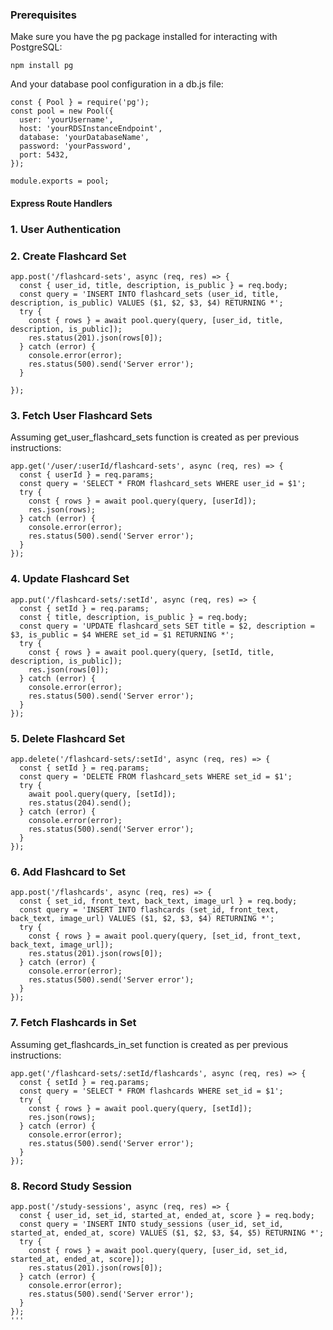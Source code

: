 ### Prerequisites
Make sure you have the pg package installed for interacting with PostgreSQL:

```
npm install pg
```

And your database pool configuration in a db.js file:

```
const { Pool } = require('pg');
const pool = new Pool({
  user: 'yourUsername',
  host: 'yourRDSInstanceEndpoint',
  database: 'yourDatabaseName',
  password: 'yourPassword',
  port: 5432,
});

module.exports = pool;
```

#### Express Route Handlers
### 1. User Authentication

### 2. Create Flashcard Set
```
app.post('/flashcard-sets', async (req, res) => {
  const { user_id, title, description, is_public } = req.body;
  const query = 'INSERT INTO flashcard_sets (user_id, title, description, is_public) VALUES ($1, $2, $3, $4) RETURNING *';
  try {
    const { rows } = await pool.query(query, [user_id, title, description, is_public]);
    res.status(201).json(rows[0]);
  } catch (error) {
    console.error(error);
    res.status(500).send('Server error');
  }

});
```
### 3. Fetch User Flashcard Sets
Assuming get_user_flashcard_sets function is created as per previous instructions:

```
app.get('/user/:userId/flashcard-sets', async (req, res) => {
  const { userId } = req.params;
  const query = 'SELECT * FROM flashcard_sets WHERE user_id = $1';
  try {
    const { rows } = await pool.query(query, [userId]);
    res.json(rows);
  } catch (error) {
    console.error(error);
    res.status(500).send('Server error');
  }
});
```
### 4. Update Flashcard Set
```
app.put('/flashcard-sets/:setId', async (req, res) => {
  const { setId } = req.params;
  const { title, description, is_public } = req.body;
  const query = 'UPDATE flashcard_sets SET title = $2, description = $3, is_public = $4 WHERE set_id = $1 RETURNING *';
  try {
    const { rows } = await pool.query(query, [setId, title, description, is_public]);
    res.json(rows[0]);
  } catch (error) {
    console.error(error);
    res.status(500).send('Server error');
  }
});
```
### 5. Delete Flashcard Set

```
app.delete('/flashcard-sets/:setId', async (req, res) => {
  const { setId } = req.params;
  const query = 'DELETE FROM flashcard_sets WHERE set_id = $1';
  try {
    await pool.query(query, [setId]);
    res.status(204).send();
  } catch (error) {
    console.error(error);
    res.status(500).send('Server error');
  }
});
```
### 6. Add Flashcard to Set

```
app.post('/flashcards', async (req, res) => {
  const { set_id, front_text, back_text, image_url } = req.body;
  const query = 'INSERT INTO flashcards (set_id, front_text, back_text, image_url) VALUES ($1, $2, $3, $4) RETURNING *';
  try {
    const { rows } = await pool.query(query, [set_id, front_text, back_text, image_url]);
    res.status(201).json(rows[0]);
  } catch (error) {
    console.error(error);
    res.status(500).send('Server error');
  }
});
```
### 7. Fetch Flashcards in Set
Assuming get_flashcards_in_set function is created as per previous instructions:

```
app.get('/flashcard-sets/:setId/flashcards', async (req, res) => {
  const { setId } = req.params;
  const query = 'SELECT * FROM flashcards WHERE set_id = $1';
  try {
    const { rows } = await pool.query(query, [setId]);
    res.json(rows);
  } catch (error) {
    console.error(error);
    res.status(500).send('Server error');
  }
});
```
### 8. Record Study Session

```
app.post('/study-sessions', async (req, res) => {
  const { user_id, set_id, started_at, ended_at, score } = req.body;
  const query = 'INSERT INTO study_sessions (user_id, set_id, started_at, ended_at, score) VALUES ($1, $2, $3, $4, $5) RETURNING *';
  try {
    const { rows } = await pool.query(query, [user_id, set_id, started_at, ended_at, score]);
    res.status(201).json(rows[0]);
  } catch (error) {
    console.error(error);
    res.status(500).send('Server error');
  }
});
'''

